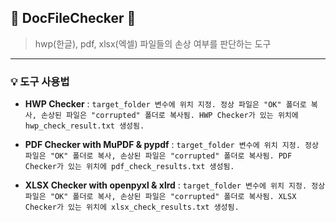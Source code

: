 ## 📄 DocFileChecker 📄
> hwp(한글), pdf, xlsx(엑셀) 파일들의 손상 여부를 판단하는 도구

----
###  💡  도구 사용법
- **HWP Checker** : `target_folder 변수에 위치 지정. 정상 파일은 "OK" 폴더로 복사, 손상된 파일은 "corrupted" 폴더로 복사됨. HWP Checker가 있는 위치에 hwp_check_result.txt 생성됨.` 

- **PDF Checker with MuPDF & pypdf** : `target_folder 변수에 위치 지정. 정상 파일은 "OK" 폴더로 복사, 손상된 파일은 "corrupted" 폴더로 복사됨. PDF Checker가 있는 위치에 pdf_check_results.txt 생성됨.` 

- **XLSX Checker with openpyxl & xlrd** : `target_folder 변수에 위치 지정. 정상 파일은 "OK" 폴더로 복사, 손상된 파일은 "corrupted" 폴더로 복사됨. XLSX Checker가 있는 위치에 xlsx_check_results.txt 생성됨.` 
